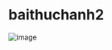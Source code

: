# baithuchanh2
![image](https://github.com/user-attachments/assets/e17dd4c3-a3e5-445d-9b80-04dc56715433)
